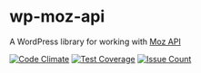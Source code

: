 # wp-moz-api

A WordPress library for working with [Moz API](https://moz.com/help/guides/getting-started)

[![Code Climate](https://codeclimate.com/repos/57d305e13ed8c24eca000bfe/badges/f79a10a179ffb039b039/gpa.svg)](https://codeclimate.com/repos/57d305e13ed8c24eca000bfe/feed)
[![Test Coverage](https://codeclimate.com/repos/57d305e13ed8c24eca000bfe/badges/f79a10a179ffb039b039/coverage.svg)](https://codeclimate.com/repos/57d305e13ed8c24eca000bfe/coverage)
[![Issue Count](https://codeclimate.com/repos/57d305e13ed8c24eca000bfe/badges/f79a10a179ffb039b039/issue_count.svg)](https://codeclimate.com/repos/57d305e13ed8c24eca000bfe/feed)
